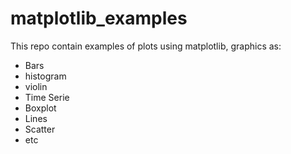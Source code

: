# matplotlib_examples

This repo contain examples of plots using matplotlib, graphics as:

- Bars
- histogram
- violin
- Time Serie
- Boxplot
- Lines
- Scatter
- etc


